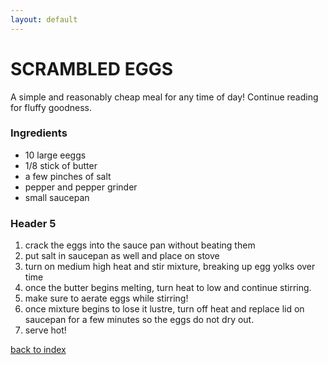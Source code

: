 ```yaml
---
layout: default
---
```



# SCRAMBLED EGGS

A simple and reasonably cheap meal for any time of day! Continue reading for fluffy goodness. 



### Ingredients

*   10 large eeggs
*   1/8 stick of butter
*   a few pinches of salt
*   pepper and pepper grinder
*   small saucepan


### Header 5

1.  crack the eggs into the sauce pan without beating them
2.  put salt in saucepan as well and place on stove
3.  turn on medium high heat and stir mixture, breaking up egg yolks over time
4.  once the butter begins melting, turn heat to low and continue stirring.
5.  make sure to aerate eggs while stirring!
6.  once mixture begins to lose it lustre, turn off heat and replace lid on saucepan for a few minutes so the eggs do not dry out.
7.  serve hot!

<!--
Keep this link to return to the index
-->
[back to index](../)